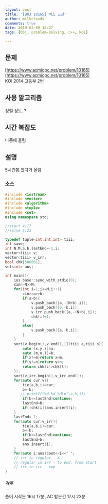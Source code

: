 ```yaml
---
layout: post
title: '[BOJ 10165] 버스 노선'
author: milkclouds
comments: true
date: 2019-02-09 16:27
tags: [boj, problem-solving, c++, koi]

---
```


## 문제
[https://www.acmicpc.net/problem/10165](https://www.acmicpc.net/problem/10165)  
KOI 2014 고등부 2번


## 사용 알고리즘  
정렬 정도..?


## 시간 복잡도  
나중에 올림  


## 설명  
5시간쯤 있다가 올림


### 소스  

```c++
#include <iostream>
#include <vector>
#include <algorithm>
#include <tuple>
#include <set>
using namespace std;

//start 4:17
//solve 5:23

typedef tuple<int,int,int> tiii;
int save;
int N,M,a,b,lastEnd=-1,i;
vector<tiii> v;
vector<tiii> v_irr;
bool chk[500001];
set<int> ans;

int main(){
    ios_base::sync_with_stdio(0);
	cin>>N>>M;
	for(int i=1;i<=M;i++){
		cin>>a>>b;
		if(a>b){
		    v.push_back({a,-(N+b),i});
		    v.push_back({0,-b,i});
		    v_irr.push_back({a,-(N+b),i});
		    chk[i]=1;
		}
		else{
		    v.push_back({a,-b,i});
		}
	}
	sort(v.begin(),v.end(),[](tiii a,tiii b){
	    auto [x,y,z]=a;
	    auto [m,n,l]=b;
	    if(x!=m)return x<m;
	    if(y!=n)return y<n;
	    return chk[z]>chk[l];
	});
	sort(v_irr.begin(),v_irr.end());
	for(auto cur:v){
	    tie(a,b,i)=cur;
	    b=-b;
	   // printf("%d %d %d\n",a,b,i);
	    if(b<=lastEnd)continue;
	    lastEnd=b;
	    if(!chk[i])ans.insert(i);
	}
	lastEnd=-1;
	for(auto cur:v_irr){
	    tie(a,b,i)=cur;
	    b=-b;
	    if(b<=lastEnd)continue;
	    lastEnd=b;
	    ans.insert(i);
	}
	for(auto i:ans)cout<<i<<" ";
	// irr in regular - X
	// regular in irr - to end, from start
	// irr in irr - cmp
}
```



##### 각주  
풀이 시작은 16시 17분, AC 받은건 17시 23분